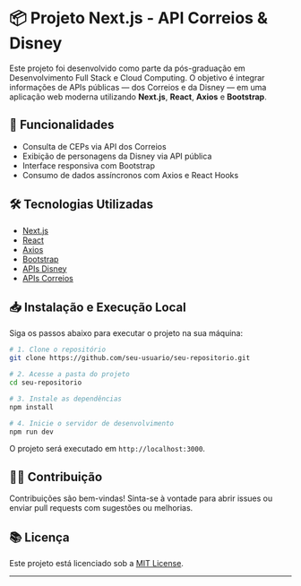 # 📦 Projeto Next.js - API Correios & Disney

Este projeto foi desenvolvido como parte da pós-graduação em Desenvolvimento Full Stack e Cloud Computing. O objetivo é integrar informações de APIs públicas — dos Correios e da Disney — em uma aplicação web moderna utilizando **Next.js**, **React**, **Axios** e **Bootstrap**.

## 🚀 Funcionalidades

- Consulta de CEPs via API dos Correios
- Exibição de personagens da Disney via API pública
- Interface responsiva com Bootstrap
- Consumo de dados assíncronos com Axios e React Hooks

## 🛠️ Tecnologias Utilizadas

- [Next.js](https://nextjs.org/)
- [React](https://react.dev/)
- [Axios](https://axios-http.com/)
- [Bootstrap](https://getbootstrap.com/)
- [APIs Disney](https://disneyapi.dev/)
- [APIs Correios](https://viacep.com.br/)

## 📥 Instalação e Execução Local

Siga os passos abaixo para executar o projeto na sua máquina:

```bash
# 1. Clone o repositório
git clone https://github.com/seu-usuario/seu-repositorio.git

# 2. Acesse a pasta do projeto
cd seu-repositorio

# 3. Instale as dependências
npm install

# 4. Inicie o servidor de desenvolvimento
npm run dev
```

O projeto será executado em `http://localhost:3000`.

## 👨‍💻 Contribuição

Contribuições são bem-vindas! Sinta-se à vontade para abrir issues ou enviar pull requests com sugestões ou melhorias.

## 📚 Licença

Este projeto está licenciado sob a [MIT License](LICENSE).

---

